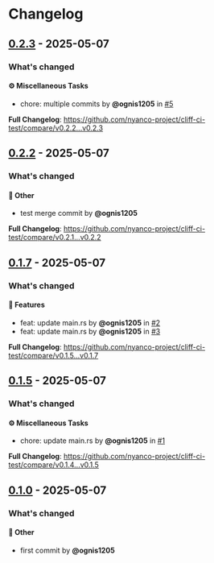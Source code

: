 # Changelog

## [0.2.3](https://github.com/nyanco-project/cliff-ci-test/tree/0.2.3) - 2025-05-07
### What's changed

#### <!-- 7 -->⚙️ Miscellaneous Tasks

* chore: multiple commits by **@ognis1205** in [#5](https://github.com/nyanco-project/cliff-ci-test/pull/5)

**Full Changelog**: https://github.com/nyanco-project/cliff-ci-test/compare/v0.2.2...v0.2.3

## [0.2.2](https://github.com/nyanco-project/cliff-ci-test/tree/0.2.2) - 2025-05-07
### What's changed

#### <!-- 10 -->💼 Other

* test merge commit by **@ognis1205**

**Full Changelog**: https://github.com/nyanco-project/cliff-ci-test/compare/v0.2.1...v0.2.2

## [0.1.7](https://github.com/nyanco-project/cliff-ci-test/tree/0.1.7) - 2025-05-07
### What's changed

#### <!-- 0 -->🚀 Features

* feat: update main.rs by **@ognis1205** in [#2](https://github.com/nyanco-project/cliff-ci-test/pull/2)
* feat: update main.rs by **@ognis1205** in [#3](https://github.com/nyanco-project/cliff-ci-test/pull/3)

**Full Changelog**: https://github.com/nyanco-project/cliff-ci-test/compare/v0.1.5...v0.1.7

## [0.1.5](https://github.com/nyanco-project/cliff-ci-test/tree/0.1.5) - 2025-05-07
### What's changed

#### <!-- 7 -->⚙️ Miscellaneous Tasks

* chore: update main.rs by **@ognis1205** in [#1](https://github.com/nyanco-project/cliff-ci-test/pull/1)

**Full Changelog**: https://github.com/nyanco-project/cliff-ci-test/compare/v0.1.4...v0.1.5

## [0.1.0](https://github.com/nyanco-project/cliff-ci-test/tree/0.1.0) - 2025-05-07
### What's changed

#### <!-- 10 -->💼 Other

* first commit by **@ognis1205**

<!-- generated by git-cliff -->
